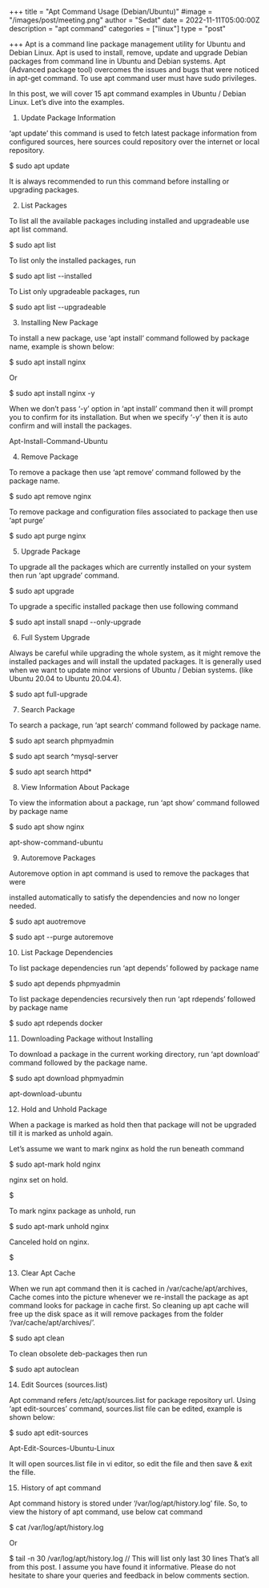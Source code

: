 +++
title = "Apt Command Usage (Debian/Ubuntu)"
#image = "/images/post/meeting.png"
author = "Sedat"
date = 2022-11-11T05:00:00Z
description = "apt command"
categories = ["linux"]
type = "post"

+++
Apt is a command line package management utility for Ubuntu and Debian Linux. Apt is used to install, remove, update and upgrade Debian packages from command line in Ubuntu and Debian systems. Apt (Advanced package tool) overcomes the issues and bugs that were noticed in apt-get command. To use apt command user must have sudo privileges.

In this post, we will cover 15 apt command examples in Ubuntu / Debian Linux. Let’s dive into the examples.

1) Update Package Information 

‘apt update’ 
this command is used to fetch latest package information from configured sources, here sources could repository over the internet or local repository.

$ sudo apt update

It is always recommended to run this command before installing or upgrading packages.

2) List Packages

To list all the available packages including installed and upgradeable use apt list command.

$ sudo apt list

To list only the installed packages, run

$ sudo apt list --installed

To List only upgradeable packages, run

$ sudo apt list --upgradeable

3) Installing New Package

To install a new package, use ‘apt install‘ command followed by package name, example is shown below:

$ sudo apt install nginx

Or

$ sudo apt install nginx -y

When we don’t pass ‘-y’ option in ‘apt install’ command then it will prompt you to confirm for its installation. But when we specify ‘-y’ then it is auto confirm and will install the packages.

Apt-Install-Command-Ubuntu

4) Remove Package

To remove a package then use ‘apt remove’ command followed by the package name.

$ sudo apt remove nginx

To remove package and configuration files associated to package then use ‘apt purge’

$ sudo apt purge nginx

5) Upgrade Package

To upgrade all the packages which are currently installed on your system then run ‘apt upgrade’ command.

$ sudo apt upgrade

To upgrade a specific installed package then use following command

$ sudo apt install snapd --only-upgrade

6) Full System Upgrade

Always be careful while upgrading the whole system, as it might remove the installed packages and will install the updated packages. It is generally used when we want to update minor versions of Ubuntu / Debian systems. (like Ubuntu 20.04  to Ubuntu 20.04.4).

$ sudo apt full-upgrade

7) Search Package

To search a package, run ‘apt  search‘ command followed by package name.

$ sudo apt search phpmyadmin

$ sudo apt search ^mysql-server

$ sudo apt search httpd*

8) View Information About Package

To view the information about a package, run ‘apt show’ command followed by package name

$ sudo apt show nginx

apt-show-command-ubuntu

9) Autoremove Packages

Autoremove option in apt command is used to remove the packages that were 

installed automatically to satisfy the dependencies and now no longer needed.

$ sudo apt auotremove

$ sudo apt --purge autoremove

10) List Package Dependencies

To list package dependencies run ‘apt depends’ followed by package name

$ sudo apt depends phpmyadmin

To list package dependencies recursively then run ‘apt rdepends’ followed by package name

$ sudo apt rdepends docker

11) Downloading Package without Installing

To download a package in the current working directory, run ‘apt download’ command followed by the package name.

$ sudo apt download phpmyadmin

apt-download-ubuntu

12) Hold and Unhold Package

When a package is marked as hold then that package will not be upgraded till it is marked as unhold again.

Let’s assume we want to mark nginx as hold the run beneath command

$ sudo apt-mark hold nginx

nginx set on hold.

$

To mark nginx package as unhold, run

$ sudo apt-mark unhold nginx

Canceled hold on nginx.

$

13) Clear Apt Cache

When we run apt command then it is cached in /var/cache/apt/archives, Cache comes into the picture whenever we re-install the package as apt command looks for package in cache first. So cleaning up apt cache will free up the disk space as it will remove packages from the folder ‘/var/cache/apt/archives/’.

$ sudo apt clean

To clean obsolete deb-packages then run

$ sudo apt autoclean

14) Edit Sources (sources.list)

Apt command refers /etc/apt/sources.list for package repository url. Using ‘apt edit-sources’ command, sources.list file can be edited, example is shown below:

$ sudo apt edit-sources

Apt-Edit-Sources-Ubuntu-Linux

It will open sources.list file in vi editor, so edit the file and then save & exit the fille.

15) History of apt command

Apt command history is stored under ‘/var/log/apt/history.log’ file. So, to view the history of apt command, use below cat command

$ cat /var/log/apt/history.log

Or

$ tail -n 30 /var/log/apt/history.log   // This will list only last 30 lines
That’s all from this post. I assume you have found it informative. Please do not hesitate to share your queries and feedback in below comments section.

